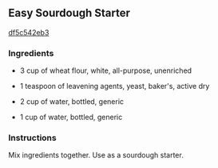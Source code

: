 ## Easy Sourdough Starter

[df5c542eb3](https://recipeland.com/recipe/v/easy-sourdough-starter-42723)

### Ingredients

 - 3 cup of wheat flour, white, all-purpose, unenriched

 - 1 teaspoon of leavening agents, yeast, baker's, active dry

 - 2 cup of water, bottled, generic

 - 1 cup of water, bottled, generic

### Instructions

Mix ingredients together. Use as a sourdough starter.